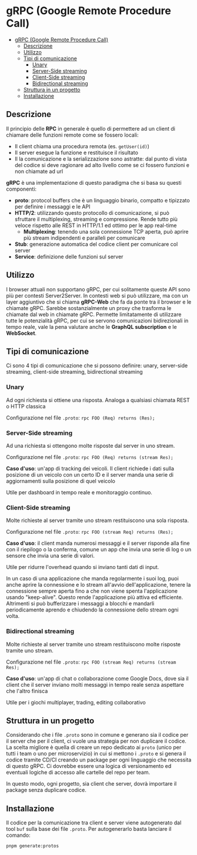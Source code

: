 # gRPC (Google Remote Procedure Call)

- [gRPC (Google Remote Procedure Call)](#grpc-google-remote-procedure-call)
  - [Descrizione](#descrizione)
  - [Utilizzo](#utilizzo)
  - [Tipi di comunicazione](#tipi-di-comunicazione)
    - [Unary](#unary)
    - [Server-Side streaming](#server-side-streaming)
    - [Client-Side streaming](#client-side-streaming)
    - [Bidirectional streaming](#bidirectional-streaming)
  - [Struttura in un progetto](#struttura-in-un-progetto)
  - [Installazione](#installazione)

## Descrizione

Il principio delle **RPC** in generale è quello di permettere ad un client di chiamare delle funzioni remote come se fossero locali:

- Il client chiama una procedura remota (es. `getUser(id)`)
- Il server esegue la funzione e restituisce il risultato
- Il la comunicazione e la serializzazione sono astratte: dal punto di vista del codice si deve ragionare ad alto livello come se ci fossero funzioni e non chiamate ad url

**gRPC** è una implementazione di questo paradigma che si basa su questi componenti:

- **proto**: protocol buffers che è un linguaggio binario, compatto e tipizzato per definire i messaggi e le API
- **HTTP/2**: utilizzando questo protocollo di comunicazione, si può sfruttare il multiplexing, streaming e compressione. Rende tutto più veloce rispetto alle REST in HTTP/1.1 ed ottimo per le app real-time
  - **Multiplexing**: tenendo una sola connessione TCP aperta, può aprire più stream indipendenti e paralleli per comunicare
- **Stub**: generazione automatica del codice client per comunicare col server
- **Service**: definizione delle funzioni sul server

## Utilizzo

I browser attuali non supportano gRPC, per cui solitamente queste API sono più per contesti Server2Server.
In contesti web si può utilizzare, ma con un layer aggiuntivo che si chiama **gRPC-Web** che fa da ponte tra il browser e le chiamate gRPC. Sarebbe sostanzialmente un proxy che trasforma le chiamate dal web in chiamate gRPC. Permette limitatamente di utilizzare tutte le potenzialità gRPC, per cui se servono comunicazioni bidirezionali in tempo reale, vale la pena valutare anche le **GraphQL subscription** e le **WebSocket**.

## Tipi di comunicazione

Ci sono 4 tipi di comunicazione che si possono definire: unary, server-side streaming, client-side streaming, bidirectional streaming

### Unary

Ad ogni richiesta si ottiene una risposta. Analoga a qualsiasi chiamata REST o HTTP classica

Configurazione nel file `.proto`: `rpc FOO (Req) returns (Res);`

### Server-Side streaming

Ad una richiesta si ottengono molte risposte dal server in uno stream.

Configurazione nel file `.proto`: `rpc FOO (Req) returns (stream Res);`

**Caso d'uso**: un'app di tracking dei veicoli. Il client richiede i dati sulla posizione di un veicolo con un certo ID e il server manda una serie di aggiornamenti sulla posizione di quel veicolo

Utile per dashboard in tempo reale e monitoraggio continuo.

### Client-Side streaming

Molte richieste al server tramite uno stream restituiscono una sola risposta.

Configurazione nel file `.proto`: `rpc FOO (stream Req) returns (Res);`

**Caso d'uso**: il client manda numerosi messaggi e il server risponde alla fine con il riepilogo o la conferma, comune un app che invia una serie di log o un sensore che invia una serie di valori.

Utile per ridurre l'overhead quando si inviano tanti dati di input.

In un caso di una applicazione che manda regolarmente i suoi log, puoi anche aprire la connessione e lo stream all'avvio dell'applicazione, tenere la connessione sempre aperta fino a che non viene spenta l'applicazione usando "keep-alive". Questo rende l'applicazione più attiva ed efficiente. Altrimenti si può bufferizzare i messaggi a blocchi e mandarli periodicamente aprendo e chiudendo la connessione dello stream ogni volta.

### Bidirectional streaming

Molte richieste al server tramite uno stream restituiscono molte risposte tramite uno stream.

Configurazione nel file `.proto`: `rpc FOO (stream Req) returns (stream Res);`

**Caso d'uso**: un'app di chat o collaborazione come Google Docs, dove sia il client che il server inviano molti messaggi in tempo reale senza aspettare che l'altro finisca

Utile per i giochi multiplayer, trading, editing collaborativo

## Struttura in un progetto

Considerando che i file `.proto` sono in comune e generano sia il codice per il server che per il client, ci vuole una strategia per non duplicare il codice. La scelta migliore è quella di creare un repo dedicato ai `proto` (unico per tutti i team o uno per microservizio) in cui si mettono i `.proto` e si genera il codice tramite CD/CI creando un package per ogni linguaggio che necessita di questo gRPC. Ci dovrebbe essere una logica di versionamento ed eventuali logiche di accesso alle cartelle del repo per team.

In questo modo, ogni progetto, sia client che server, dovrà importare il package senza duplicare codice.

## Installazione

Il codice per la comunicazione tra client e server viene autogenerato dal tool `buf` sulla base dei file `.proto`. Per autogenerarlo basta lanciare il comando:

```bash
pnpm generate:protos
```
